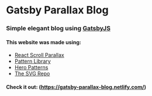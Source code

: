 # Gatsby Parallax Blog  
### Simple elegant blog using [GatsbyJS](www.gatsbyjs.org)
#### This website was made using:  

* [React Scroll Parallax](https://jscottsmith.github.io/react-scroll-parallax-examples/examples/parallax-example/)
* [Pattern Library](http://thepatternlibrary.com/)
* [Hero Patterns](https://www.heropatterns.com/)
* [The SVG Repo](https://www.svgrepo.com/)

#### Check it out: (https://gatsby-parallax-blog.netlify.com/)
